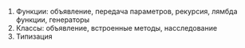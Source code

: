 1. Функции: объявление, передача параметров, рекурсия, лямбда функции, генераторы
2. Классы: объявление, встроенные методы, насследование
3. Типизация